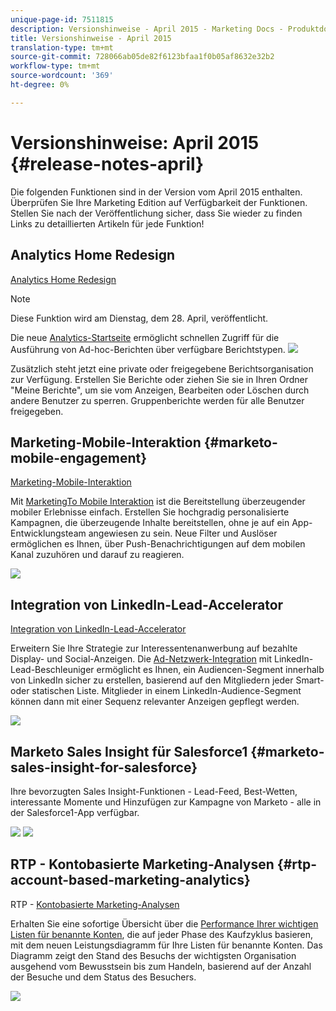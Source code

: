 ```yaml
---
unique-page-id: 7511815
description: Versionshinweise - April 2015 - Marketing Docs - Produktdokumentation
title: Versionshinweise - April 2015
translation-type: tm+mt
source-git-commit: 728066ab05de82f6123bfaa1f0b05af8632e32b2
workflow-type: tm+mt
source-wordcount: '369'
ht-degree: 0%

---
```



# Versionshinweise: April 2015 {#release-notes-april}

Die folgenden Funktionen sind in der Version vom April 2015 enthalten. Überprüfen Sie Ihre Marketing Edition auf Verfügbarkeit der Funktionen. Stellen Sie nach der Veröffentlichung sicher, dass Sie wieder zu finden Links zu detaillierten Artikeln für jede Funktion!

## Analytics Home Redesign

[Analytics Home Redesign](../../product-docs/reporting/basic-reporting/creating-reports/navigating-the-analytics-home-page.md)

>[!NOTE]
>
>Diese Funktion wird am Dienstag, dem 28. April, veröffentlicht.

Die neue [Analytics-Startseite](../../product-docs/reporting/basic-reporting/creating-reports/navigating-the-analytics-home-page.md) ermöglicht schnellen Zugriff für die Ausführung von Ad-hoc-Berichten über verfügbare Berichtstypen.   ![](assets/image2015-4-20-11-3a18-3a8.png)

Zusätzlich steht jetzt eine private oder freigegebene Berichtsorganisation zur Verfügung. Erstellen Sie Berichte oder ziehen Sie sie in Ihren Ordner &quot;Meine Berichte&quot;, um sie vom Anzeigen, Bearbeiten oder Löschen durch andere Benutzer zu sperren. Gruppenberichte werden für alle Benutzer freigegeben.

## Marketing-Mobile-Interaktion {#marketo-mobile-engagement}

[Marketing-Mobile-Interaktion](http://docs.marketo.com/display/docs/mobile+marketing)

Mit [MarketingTo Mobile Interaktion](http://docs.marketo.com/display/docs/mobile+marketing) ist die Bereitstellung überzeugender mobiler Erlebnisse einfach. Erstellen Sie hochgradig personalisierte Kampagnen, die überzeugende Inhalte bereitstellen, ohne je auf ein App-Entwicklungsteam angewiesen zu sein. Neue Filter und Auslöser ermöglichen es Ihnen, über Push-Benachrichtigungen auf dem mobilen Kanal zuzuhören und darauf zu reagieren.

![](assets/image2015-4-20-11-3a16-3a55.png)

## Integration von LinkedIn-Lead-Accelerator

[Integration von LinkedIn-Lead-Accelerator](../../product-docs/demand-generation/social/social-functions/use-a-marketo-list-or-smart-list-as-a-linkedin-audience-segment.md)

Erweitern Sie Ihre Strategie zur Interessentenanwerbung auf bezahlte Display- und Social-Anzeigen. Die [Ad-Netzwerk-Integration](../../product-docs/demand-generation/ad-network-integrations/add-linkedin-matched-audiences-as-a-launchpoint-service.md) mit LinkedIn-Lead-Beschleuniger ermöglicht es Ihnen, ein Audiencen-Segment innerhalb von LinkedIn sicher zu erstellen, basierend auf den Mitgliedern jeder Smart- oder statischen Liste. Mitglieder in einem LinkedIn-Audience-Segment können dann mit einer Sequenz relevanter Anzeigen gepflegt werden.

![](assets/image2015-4-20-11-3a3-3a27.png)

## Marketo Sales Insight für Salesforce1 {#marketo-sales-insight-for-salesforce}

Ihre bevorzugten Sales Insight-Funktionen - Lead-Feed, Best-Wetten, interessante Momente und Hinzufügen zur Kampagne von Marketo - alle in der Salesforce1-App verfügbar.

![](assets/image2015-4-20-11-3a11-3a37.png) ![](assets/image2015-4-20-11-3a15-3a16.png)

## RTP - Kontobasierte Marketing-Analysen {#rtp-account-based-marketing-analytics}

RTP - [Kontobasierte Marketing-Analysen](http://docs.marketo.com/pages/viewpage.action?pageid=7511515)

Erhalten Sie eine sofortige Übersicht über die [Performance Ihrer wichtigen Listen für benannte Konten](http://docs.marketo.com/pages/viewpage.action?pageid=7511515), die auf jeder Phase des Kaufzyklus basieren, mit dem neuen Leistungsdiagramm für Ihre Listen für benannte Konten. Das Diagramm zeigt den Stand des Besuchs der wichtigsten Organisation ausgehend vom Bewusstsein bis zum Handeln, basierend auf der Anzahl der Besuche und dem Status des Besuchers.

![](https://lh3.googleusercontent.com/ZipQutmNTRxkWdr_zzdatg31w7xmQ0xkniez-qf2X784MO-0AoHfKE0ltYSeaHU73KxyZc3s0Oklfig_v6bpN7tKnrrX6hHcMs44RFgtUb1qOf_Y5uhKedyHi6tQv3KhUHaCmIc)
